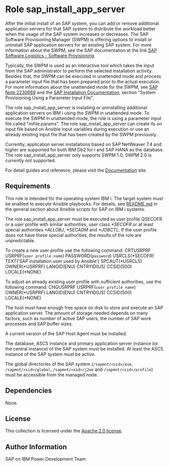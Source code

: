 # Role sap_install_app_server

After the initial install of an SAP system, you can add or remove additional application servers for that SAP system to distribute the workload better when the usage of the SAP system increases or decreases. The SAP Software Provisioning Manager (SWPM) is offering options to install or uninstall SAP application servers for an existing SAP system. For more information about the SWPM, see the SAP documentation at the link <a href="https://support.sap.com/en/tools/software-logistics-tools.html#section_622087154>">SAP Software Logistics - Software Provisioning</a>.

Typically, the SWPM is used as an interactive tool which takes the input from the SAP administrator to perform the selected installation activity. Besides that, the SWPM can be executed in unattended mode and process a parameter input file that has been prepared prior to the actual execution. For more information about the unattended mode for the SWPM, see <a href="https://launchpad.support.sap.com/#/notes/2230669">SAP Note 2230669</a> and the <a href=https://help.sap.com/docs/SOFTWARE_PROVISIONING_MANAGER/30839dda13b2485889466316ce5b39e9/c8ed609927fa4e45988200b153ac63d1.html>SAP Installation Documentation</a>, section "System Provisioning Using a Parameter Input File".

The role sap_install_app_server is installing or uninstalling additional application servers on IBM i using the SWPM in unattended mode. To execute the SWPM in unattended mode, the role is using a parameter input file called "inifile.params". The role sap_install_app_server can create its on input file based on Ansible input variables during execution or use an already existing input file that has been created by the SWPM previously.

Currently, application server installations based on SAP NetWeaver 7.4 and higher are supported for both IBM Db2 for i and SAP HANA as the database. The role sap_install_app_server only supports SWPM 1.0, SWPM 2.0 is currently not supported.

For detail guides and reference, please visit the <a href="https://ibm.github.io/ansible-for-i-sap/">Documentation</a> site.

## Requirements

This role is intended for the operating system IBM i. The target system must be enabled to execute Ansible playbooks. For details, see [README.md](../../README.md) in the general section about Ansible scripts for SAP on IBM i systems.

The role sap_install_app_server must be executed as user profile QSECOFR or a user profile with similar authorities, user class *\*SECOFR* or at least special authorities *\*ALLOBJ*, *\*SECADM* and *\*JOBCTL*. If the user profile does not have these special authorities, the results of the role are unpredictable.

To create a new user profile use the following command: CRTUSRPRF USRPRF(``user profile name``) PASSWORD(``password``) USRCLS(*SECOFR) TEXT('SAP installation user used by Ansible') SPCAUT(*USRCLS) OWNER(*USRPRF) LANGID(ENU) CNTRYID(US) CCSID(500) LOCALE(*NONE)

To adjust an already existing user profile with sufficient authorities, use the following command: CHGUSRPRF USRPRF(``user profile name``) OWNER(*USRPRF) LANGID(ENU) CNTRYID(US) CCSID(500) LOCALE(*NONE)

The host must have enough free space on disk to store and execute an SAP application server. The amount of storage needed depends on many factors, such as number of active SAP users, the number of SAP work processes and SAP buffer sizes.

A current version of the SAP Host Agent must be installed.

The database, ASCS instance and primary application server instance (or the central instance) of the SAP system must be installed. At least the ASCS instance of the SAP system must be active.

The global directories of the SAP system (``/sapmnt/<sid>/exe``, ``/sapmnt/<sid>/global``, ``/sapmnt/<sid>/j2ee`` and ``/sapmnt/<sid>/profile``) must be accessible from the managed node.

## Dependencies

None.

## License

This collection is licensed under the [Apache 2.0 license](http://www.apache.org/licenses/LICENSE-2.0).

## Author Information

SAP on IBM Power Development Team
